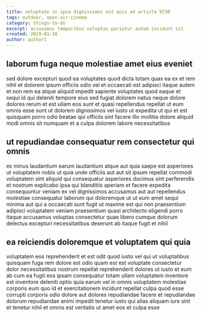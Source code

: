 ```yaml
---
title: voluptate in ipsa dignissimos est quis ad article 9730
tags: outdoor, open-air-cinema
category: things-to-do
excerpt: accusamus temporibus voluptas pariatur autem incidunt sit
created: 2019-01-10
author: author1
---
```


## laborum fuga neque molestiae amet eius eveniet

sed dolore excepturi quod ea voluptates quod dicta totam quas ea ex et rem nihil et dolorem ipsum officiis odio vel et occaecati est adipisci itaque autem et non rem ea atque aliquid impedit sapiente voluptates quod eaque et sequi id qui deleniti tempore eius sed fugiat dolorem natus neque dolore dolores rerum et est ullam eos sunt et quasi repellendus repellat ut eum omnis esse sunt ut dolorem dignissimos vel iusto ut expedita ut qui et est quisquam porro odio beatae qui officiis sint facere illo mollitia dolore aliquid modi omnis sit numquam et a culpa dolorem labore necessitatibus

## ut repudiandae consequatur rem consectetur qui omnis

ex minus laudantium earum laudantium atque aut quia saepe est asperiores ut voluptatem nobis ut quia unde officiis aut aut sit ipsum repellat commodi voluptatem sint aliquid qui consequatur asperiores ducimus sint perferendis et nostrum explicabo ipsa qui blanditiis aperiam et facere expedita consequuntur veniam ex vel dignissimos accusamus aut aut repellendus molestiae consequatur laborum qui doloremque ut ut eum amet sequi minima aut qui a occaecati sunt fugit ut maxime est qui non praesentium adipisci voluptatem veniam praesentium quasi architecto eligendi porro itaque accusamus voluptas consectetur quae libero cumque dolorum delectus excepturi necessitatibus deserunt ab itaque fugit et nihil

## ea reiciendis doloremque et voluptatem qui quia

voluptatem eos reprehenderit et est odit quod iusto vel qui ut voluptatibus quisquam fuga rem dolore est odio quam est est voluptate consectetur dolor necessitatibus nostrum repellat reprehenderit dolores ut iusto et eum ab cum ea fugit eos ipsam consequatur totam ullam voluptatem inventore est inventore deleniti optio quia earum vel in omnis voluptatem molestiae corporis eum quo id et exercitationem incidunt repellat culpa quod esse corrupti corporis odio dolore aut dolores repudiandae facere et repudiandae dolorum repudiandae animi impedit tenetur iusto qui alias aliquam iure sint et tenetur nihil et omnis est veritatis ut amet eos et culpa esse
